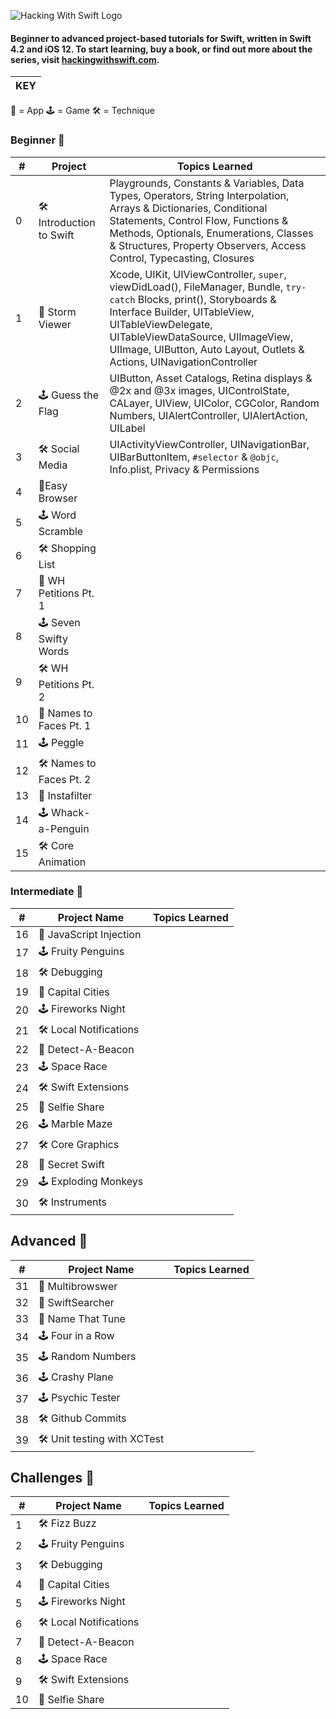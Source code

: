![Hacking With Swift Logo](https://github.com/nhiddink/HackingWithSwift/blob/master/00.%20Introduction%20to%20Swift/HackingWithSwift%20Logo.png)

#### Beginner to advanced project-based tutorials for Swift, written in Swift 4.2 and iOS 12. To start learning, buy a book, or find out more about the series, visit [hackingwithswift.com](https://www.hackingwithswift.com/read).

| KEY |
| --- |
📱 = App
🕹 = Game
🛠 = Technique

### Beginner 📕

| #  | Project                   | Topics Learned |
| -- | ------------------------- | -------------- |
| 0  | 🛠 Introduction to Swift  | Playgrounds, Constants & Variables, Data Types, Operators, String Interpolation, Arrays & Dictionaries, Conditional Statements, Control Flow, Functions & Methods, Optionals, Enumerations, Classes & Structures, Property Observers, Access Control, Typecasting, Closures |
| 1  | 📱 Storm Viewer           | Xcode, UIKit, UIViewController, `super`, viewDidLoad(), FileManager, Bundle, `try-catch` Blocks, print(), Storyboards & Interface Builder, UITableView, UITableViewDelegate, UITableViewDataSource, UIImageView, UIImage, UIButton, Auto Layout, Outlets & Actions, UINavigationController |
| 2  | 🕹 Guess the Flag          | UIButton, Asset Catalogs, Retina displays & @2x and @3x images, UIControlState, CALayer, UIView, UIColor, CGColor, Random Numbers, UIAlertController, UIAlertAction, UILabel |
| 3  | 🛠 Social Media  | UIActivityViewController, UINavigationBar, UIBarButtonItem, `#selector` & `@objc`, Info.plist, Privacy & Permissions |
| 4  | 📱Easy Browser            |                |
| 5  | 🕹 Word Scramble          |                |
| 6  | 🛠 Shopping List          |                |
| 7  | 📱 WH Petitions Pt. 1     |                |
| 8  | 🕹 Seven Swifty Words     |                |
| 9  | 🛠 WH Petitions Pt. 2     |                |
| 10 | 📱 Names to Faces Pt. 1   |                |
| 11 | 🕹 Peggle                 |                |
| 12 | 🛠 Names to Faces Pt. 2   |                |
| 13 | 📱 Instafilter            |                |
| 14 | 🕹 Whack-a-Penguin        |                |
| 15 | 🛠 Core Animation         |                |

### Intermediate 📗

| #  | Project Name             | Topics Learned |
| -- | ------------------------ | - |
| 16 | 📱 JavaScript Injection  |   |
| 17 | 🕹 Fruity Penguins       |   |
| 18 | 🛠 Debugging             |   |
| 19 | 📱 Capital Cities        |   |
| 20 | 🕹 Fireworks Night       |   |
| 21 | 🛠 Local Notifications   |   |
| 22 | 📱 Detect-A-Beacon       |   |
| 23 | 🕹 Space Race            |   |
| 24 | 🛠 Swift Extensions      |   |
| 25 | 📱 Selfie Share          |   |
| 26 | 🕹 Marble Maze           |   |
| 27 | 🛠 Core Graphics         |   |
| 28 | 📱 Secret Swift          |   |
| 29 | 🕹 Exploding Monkeys     |   |
| 30 | 🛠 Instruments           |   |

## Advanced 📘

| #  | Project Name                | Topics Learned |
| -- | --------------------------- | -------------- |
| 31 | 📱 Multibrowswer            |                |
| 32 | 📱 SwiftSearcher            |                |
| 33 | 📱 Name That Tune           |                |
| 34 | 🕹 Four in a Row            |                |
| 35 | 🕹 Random Numbers           |                |
| 36 | 🕹 Crashy Plane             |                |
| 37 | 🕹 Psychic Tester           |                |
| 38 | 🛠 Github Commits           |                |
| 39 | 🛠 Unit testing with XCTest |                |

## Challenges 📙

| #  | Project Name             | Topics Learned |
| -- | ------------------------ | - |
| 1 | 🛠 Fizz Buzz              |   |
| 2 | 🕹 Fruity Penguins       |   |
| 3 | 🛠 Debugging             |   |
| 4 | 📱 Capital Cities        |   |
| 5 | 🕹 Fireworks Night       |   |
| 6 | 🛠 Local Notifications   |   |
| 7 | 📱 Detect-A-Beacon       |   |
| 8 | 🕹 Space Race            |   |
| 9 | 🛠 Swift Extensions      |   |
| 10 | 📱 Selfie Share          |   |
